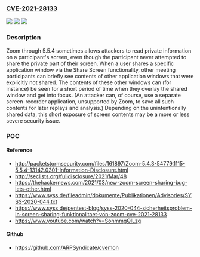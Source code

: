 ### [CVE-2021-28133](https://cve.mitre.org/cgi-bin/cvename.cgi?name=CVE-2021-28133)
![](https://img.shields.io/static/v1?label=Product&message=n%2Fa&color=blue)
![](https://img.shields.io/static/v1?label=Version&message=n%2Fa%20&color=brightgreen)
![](https://img.shields.io/static/v1?label=Vulnerability&message=n%2Fa&color=brightgreen)

### Description

Zoom through 5.5.4 sometimes allows attackers to read private information on a participant's screen, even though the participant never attempted to share the private part of their screen. When a user shares a specific application window via the Share Screen functionality, other meeting participants can briefly see contents of other application windows that were explicitly not shared. The contents of these other windows can (for instance) be seen for a short period of time when they overlay the shared window and get into focus. (An attacker can, of course, use a separate screen-recorder application, unsupported by Zoom, to save all such contents for later replays and analysis.) Depending on the unintentionally shared data, this short exposure of screen contents may be a more or less severe security issue.

### POC

#### Reference
- http://packetstormsecurity.com/files/161897/Zoom-5.4.3-54779.1115-5.5.4-13142.0301-Information-Disclosure.html
- http://seclists.org/fulldisclosure/2021/Mar/48
- https://thehackernews.com/2021/03/new-zoom-screen-sharing-bug-lets-other.html
- https://www.syss.de/fileadmin/dokumente/Publikationen/Advisories/SYSS-2020-044.txt
- https://www.syss.de/pentest-blog/syss-2020-044-sicherheitsproblem-in-screen-sharing-funktionalitaet-von-zoom-cve-2021-28133
- https://www.youtube.com/watch?v=SonmmgQlLzg

#### Github
- https://github.com/ARPSyndicate/cvemon

